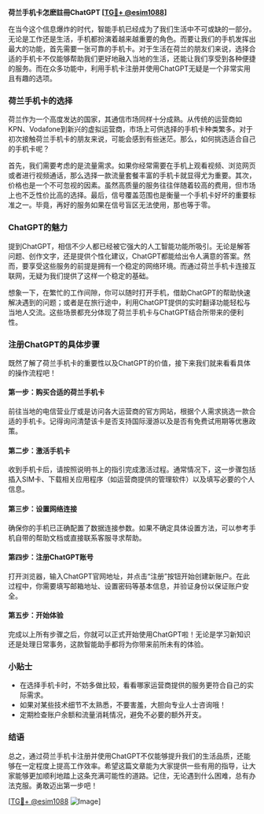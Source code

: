 **荷兰手机卡怎麽註冊ChatGPT [[TG💪+ @esim1088](https://t.me/s/esim1088)]**

在当今这个信息爆炸的时代，智能手机已经成为了我们生活中不可或缺的一部分。无论是工作还是生活，手机都扮演着越来越重要的角色。而要让我们的手机发挥出最大的功能，首先需要一张可靠的手机卡。对于生活在荷兰的朋友们来说，选择合适的手机卡不仅能够帮助我们更好地融入当地的生活，还能让我们享受到各种便捷的服务。而在众多功能中，利用手机卡注册并使用ChatGPT无疑是一个非常实用且有趣的选项。

### 荷兰手机卡的选择

荷兰作为一个高度发达的国家，其通信市场同样十分成熟。从传统的运营商如KPN、Vodafone到新兴的虚拟运营商，市场上可供选择的手机卡种类繁多。对于初次接触荷兰手机卡的朋友来说，可能会感到有些迷茫。那么，如何挑选适合自己的手机卡呢？

首先，我们需要考虑的是流量需求。如果你经常需要在手机上观看视频、浏览网页或者进行视频通话，那么选择一款流量套餐丰富的手机卡就显得尤为重要。其次，价格也是一个不可忽视的因素。虽然高质量的服务往往伴随着较高的费用，但市场上也不乏性价比高的选择。最后，信号覆盖范围也是衡量一个手机卡好坏的重要标准之一。毕竟，再好的服务如果在信号盲区无法使用，那也等于零。

### ChatGPT的魅力

提到ChatGPT，相信不少人都已经被它强大的人工智能功能所吸引。无论是解答问题、创作文字，还是提供个性化建议，ChatGPT都能给出令人满意的答案。然而，要享受这些服务的前提是拥有一个稳定的网络环境。而通过荷兰手机卡连接互联网，无疑为我们提供了这样一个稳定的基础。

想象一下，在繁忙的工作间隙，你可以随时打开手机，借助ChatGPT的帮助快速解决遇到的问题；或者是在旅行途中，利用ChatGPT提供的实时翻译功能轻松与当地人交流。这些场景都充分体现了荷兰手机卡与ChatGPT结合所带来的便利性。

### 注册ChatGPT的具体步骤

既然了解了荷兰手机卡的重要性以及ChatGPT的价值，接下来我们就来看看具体的操作流程吧！

#### 第一步：购买合适的荷兰手机卡
前往当地的电信营业厅或是访问各大运营商的官方网站，根据个人需求挑选一款合适的手机卡。记得询问清楚该卡是否支持国际漫游以及是否有免费试用期等优惠政策。

#### 第二步：激活手机卡
收到手机卡后，请按照说明书上的指引完成激活过程。通常情况下，这一步骤包括插入SIM卡、下载相关应用程序（如运营商提供的管理软件）以及填写必要的个人信息。

#### 第三步：设置网络连接
确保你的手机已正确配置了数据连接参数。如果不确定具体设置方法，可以参考手机自带的帮助文档或直接联系客服寻求帮助。

#### 第四步：注册ChatGPT账号
打开浏览器，输入ChatGPT官网地址，并点击“注册”按钮开始创建新账户。在此过程中，你需要填写邮箱地址、设置密码等基本信息，并验证身份以保证账户安全。

#### 第五步：开始体验
完成以上所有步骤之后，你就可以正式开始使用ChatGPT啦！无论是学习新知识还是处理日常事务，这款智能助手都将为你带来前所未有的体验。

### 小贴士
- 在选择手机卡时，不妨多做比较，看看哪家运营商提供的服务更符合自己的实际需求。
- 如果对某些技术细节不太熟悉，不要害羞，大胆向专业人士咨询哦！
- 定期检查账户余额和流量消耗情况，避免不必要的额外开支。

### 结语

总之，通过荷兰手机卡注册并使用ChatGPT不仅能够提升我们的生活品质，还能够在一定程度上提高工作效率。希望这篇文章能为大家提供一些有用的指导，让大家能够更加顺利地踏上这条充满可能性的道路。记住，无论遇到什么困难，总有办法克服。勇敢迈出第一步吧！

[[TG💪+ @esim1088](https://t.me/s/esim1088) ![Image](https://i.postimg.cc/4NQfJmqS/Snipaste-2025-05-13-00-14-12.png)]